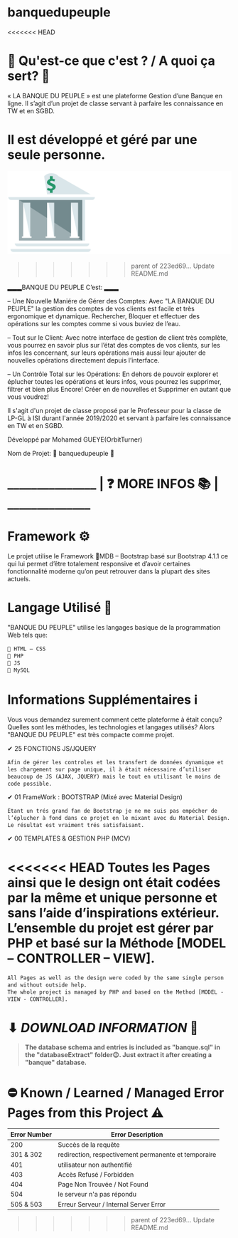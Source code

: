 # banquedupeuple

<<<<<<< HEAD
# 🤔 Qu'est-ce que c'est ? / A quoi ça sert? 🤔
« LA BANQUE DU PEUPLE » est une plateforme Gestion d’une Banque en ligne. Il s’agit d’un projet de classe servant à parfaire les connaissance en TW et en SGBD.

Il est développé et géré par une seule personne.
=======
![Image of BDP](https://github.com/orbitturner/banquedupeuple/blob/master/src/img/logo.png?raw=true)
>>>>>>> parent of 223ed69... Update README.md

▂▂▂BANQUE DU PEUPLE C’est: ▂▂▂

– Une Nouvelle Maniére de Gérer des Comptes:
Avec "LA BANQUE DU PEUPLE" la gestion des comptes de vos clients est facile et très ergonomique et dynamique. Rechercher, Bloquer et effectuer des opérations sur les comptes comme si vous buviez de l’eau.

– Tout sur le Client:
Avec notre interface de gestion de client très complète, vous pourrez en savoir plus sur l’état des comptes de vos clients, sur les infos les concernant, sur leurs opérations mais aussi leur ajouter de nouvelles opérations directement depuis l’interface.

– Un Contrôle Total sur les Opérations:
En dehors de pouvoir explorer et éplucher toutes les opérations et leurs infos, vous pourrez les supprimer, filtrer et bien plus Encore! Créer en de nouvelles et Supprimer en autant que vous voudrez!

Il s'agit d'un projet de classe proposé par le Professeur pour la classe de LP-GL à ISI durant l'année 2019/2020 et servant à parfaire les connaissance en TW et en SGBD.

Développé par Mohamed GUEYE(OrbitTurner)

Nom de Projet: 🔰 banquedupeuple 🔰

# _______________ | ❓ MORE INFOS 📚 | ______________
# Framework ⚙
Le projet utilise le Framework 🔹MDB – Bootstrap basé sur Bootstrap 4.1.1  ce qui lui permet d’être totalement responsive et d’avoir certaines fonctionnalité moderne qu’on peut retrouver dans la plupart des sites actuels.

# Langage Utilisé 📑
"BANQUE DU PEUPLE" utilise les langages basique de la programmation Web tels que:

    🔹 HTML – CSS
    🔹 PHP
    🔹 JS
    🔹 MySQL

# Informations Supplémentaires ℹ
Vous vous demandez surement comment cette plateforme à était conçu? Quelles sont les méthodes, les technologies et langages utilisés? Alors "BANQUE DU PEUPLE" est très compacte comme projet.

✔ 25 FONCTIONS JS/JQUERY
    
    Afin de gérer les controles et les transfert de données dynamique et les chargement sur page unique, il à était nécessaire d’utiliser beaucoup de JS (AJAX, JQUERY) mais le tout en utilisant le moins de code possible.

 
✔ 01 FrameWork : BOOTSTRAP (Mixé avec Material Design)
    
    Etant un trés grand fan de Bootstrap je ne me suis pas empécher de l’éplucher à fond dans ce projet en le mixant avec du Material Design. Le résultat est vraiment trés satisfaisant.

 
✔ 00 TEMPLATES & GESTION PHP (MCV)
    
<<<<<<< HEAD
    Toutes les Pages ainsi que le design ont était codées par la même et unique personne et sans l’aide d’inspirations extérieur.
    L’ensemble du projet est gérer par PHP et basé sur la Méthode [MODEL – CONTROLLER – VIEW].
=======
    All Pages as well as the design were coded by the same single person and without outside help.
    The whole project is managed by PHP and based on the Method [MODEL - VIEW - CONTROLLER].

# ⬇ ___DOWNLOAD INFORMATION___ 💾
> **The database schema and entries is included as "banque.sql" in the "databaseExtract" folder😉. Just extract it after creating a "banque" database.**

# ⛔ Known / Learned / Managed Error Pages from this Project ⚠
Error Number | Error Description
------------ | -------------
200 | Succès de la requête 
301 & 302 | redirection, respectivement permanente et temporaire
401 | utilisateur non authentifié 
403 | Accès Refusé / Forbidden
404 | Page Non Trouvée / Not Found
504 | le serveur n'a pas répondu
505 & 503 | Erreur Serveur / Internal Server Error

>>>>>>> parent of 223ed69... Update README.md
